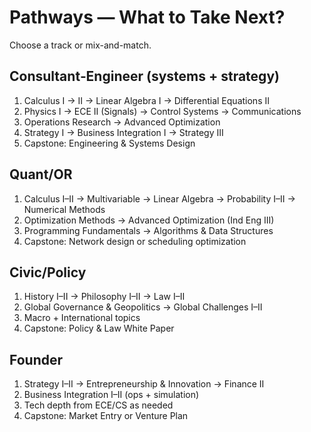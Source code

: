 # Pathways — What to Take Next?

Choose a track or mix-and-match.

## Consultant‑Engineer (systems + strategy)
1. Calculus I → II → Linear Algebra I → Differential Equations II
2. Physics I → ECE II (Signals) → Control Systems → Communications
3. Operations Research → Advanced Optimization
4. Strategy I → Business Integration I → Strategy III
5. Capstone: Engineering & Systems Design

## Quant/OR
1. Calculus I–II → Multivariable → Linear Algebra → Probability I–II → Numerical Methods
2. Optimization Methods → Advanced Optimization (Ind Eng III)
3. Programming Fundamentals → Algorithms & Data Structures
4. Capstone: Network design or scheduling optimization

## Civic/Policy
1. History I–II → Philosophy I–II → Law I–II
2. Global Governance & Geopolitics → Global Challenges I–II
3. Macro + International topics
4. Capstone: Policy & Law White Paper

## Founder
1. Strategy I–II → Entrepreneurship & Innovation → Finance II
2. Business Integration I–II (ops + simulation)
3. Tech depth from ECE/CS as needed
4. Capstone: Market Entry or Venture Plan
